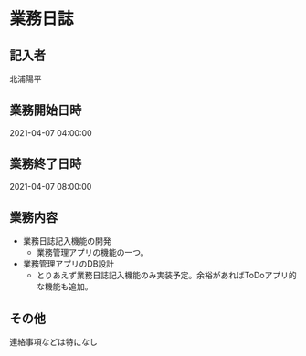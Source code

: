 # 業務日誌

## 記入者

北浦陽平

## 業務開始日時

2021-04-07 04:00:00

## 業務終了日時

2021-04-07 08:00:00

## 業務内容

- 業務日誌記入機能の開発
	- 業務管理アプリの機能の一つ。
- 業務管理アプリのDB設計
	- とりあえず業務日誌記入機能のみ実装予定。余裕があればToDoアプリ的な機能も追加。

## その他

連絡事項などは特になし